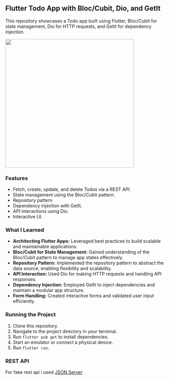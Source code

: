 ## Flutter Todo App with Bloc/Cubit, Dio, and GetIt

This repository showcases a Todo app built using Flutter, Bloc/Cubit for state management, Dio for HTTP requests, and GetIt for dependency injection.

<img src="https://github.com/bartomiak/flutter-todo/assets/19801250/0fad89e0-b476-4f9f-8c35-a7bcb2103de3" width="400">

### Features

- Fetch, create, update, and delete Todos via a REST API.
- State management using the Bloc/Cubit pattern.
- Repository pattern
- Dependency injection with GetIt.
- API interactions using Dio.
- Interactive UI.

### What I Learned

- **Architecting Flutter Apps:** Leveraged best practices to build scalable and maintainable applications.
- **Bloc/Cubit for State Management:** Gained understanding of the Bloc/Cubit pattern to manage app states effectively.
- **Repository Pattern:** Implemented the repository pattern to abstract the data source, enabling flexibility and scalability.
- **API Interaction:** Used Dio for making HTTP requests and handling API responses.
- **Dependency Injection:** Employed GetIt to inject dependencies and maintain a modular app structure.
- **Form Handling:** Created interactive forms and validated user input efficiently.

### Running the Project

1. Clone this repository.
2. Navigate to the project directory in your terminal.
3. Run `flutter pub get` to install dependencies.
4. Start an emulator or connect a physical device.
5. Run `flutter run`.

### REST API

For fake rest api i used [JSON Server](https://www.npmjs.com/package/json-server) 